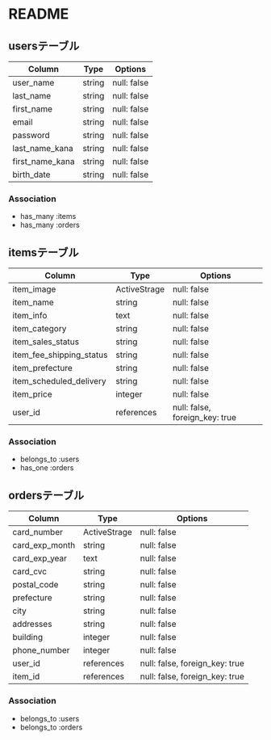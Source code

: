 # README

## usersテーブル

| Column          | Type   | Options     |
| --------------- | ------ | ----------- |
| user_name       | string | null: false |
| last_name       | string | null: false |
| first_name      | string | null: false |
| email           | string | null: false |
| password        | string | null: false |
| last_name_kana  | string | null: false |
| first_name_kana | string | null: false |
| birth_date      | string | null: false |

### Association
- has_many :items
- has_many :orders

## itemsテーブル

| Column                    | Type          | Options                        |
| ------------------------- | ------------- | ------------------------------ |
| item_image                | ActiveStrage  | null: false                    |
| item_name                 | string        | null: false                    |
| item_info                 | text          | null: false                    |
| item_category             | string        | null: false                    |
| item_sales_status         | string        | null: false                    |
| item_fee_shipping_status  | string        | null: false                    |
| item_prefecture           | string        | null: false                    |
| item_scheduled_delivery   | string        | null: false                    |
| item_price                | integer       | null: false                    |
| user_id                   | references    | null: false, foreign_key: true |

### Association
- belongs_to :users
- has_one    :orders

## ordersテーブル

| Column         | Type         | Options                        |
| -------------- | ------------ | ------------------------------ |
| card_number    | ActiveStrage | null: false                    |
| card_exp_month | string       | null: false                    |
| card_exp_year  | text         | null: false                    |
| card_cvc       | string       | null: false                    |
| postal_code    | string       | null: false                    |
| prefecture     | string       | null: false                    |
| city           | string       | null: false                    |
| addresses      | string       | null: false                    |
| building       | integer      | null: false                    |
| phone_number   | integer      | null: false                    |
| user_id        | references   | null: false, foreign_key: true |
| item_id        | references   | null: false, foreign_key: true |

### Association
- belongs_to :users
- belongs_to :orders
